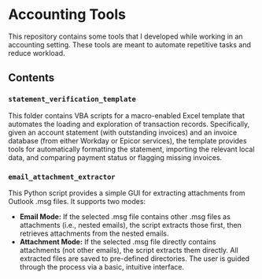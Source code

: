 # Accounting Tools
This repository contains some tools that I developed while working in an accounting setting. These tools are meant to automate repetitive tasks and reduce workload.

## Contents
### `statement_verification_template`
This folder contains VBA scripts for a macro-enabled Excel template that automates the loading and exploration of transaction records. Specifically, given an account statement (with outstanding invoices) and an invoice database (from either Workday or Epicor services), the template provides tools for automatically formatting the statement, importing the relevant local data, and comparing payment status or flagging missing invoices.

### `email_attachment_extractor`
This Python script provides a simple GUI for extracting attachments from Outlook .msg files. It supports two modes:
- **Email Mode:** If the selected .msg file contains other .msg files as attachments (i.e., nested emails), the script extracts those first, then retrieves attachments from the nested emails.
- **Attachment Mode:** If the selected .msg file directly contains attachments (not other emails), the script extracts them directly.
All extracted files are saved to pre-defined directories. The user is guided through the process via a basic, intuitive interface.


